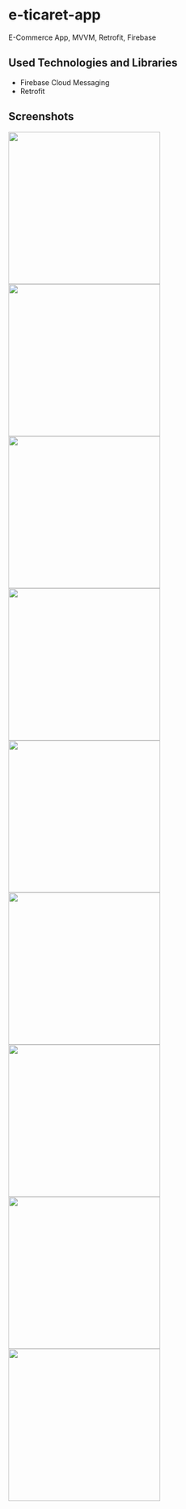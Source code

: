 # e-ticaret-app
E-Commerce App, MVVM, Retrofit, Firebase

## Used Technologies and Libraries
- Firebase Cloud Messaging
- Retrofit

## Screenshots
<img src="EticaretApp/screenshots/ss0.png" width=300>          <img src="EticaretApp/screenshots/ss1.png" width=300>          <img src="EticaretApp/screenshots/ss2.png" width=300>          <img src="EticaretApp/screenshots/ss3.png" width=300>          <img src="EticaretApp/screenshots/ss4.png" width=300>          <img src="EticaretApp/screenshots/ss5.png" width=300>          <img src="EticaretApp/screenshots/ss6.png" width=300>          <img src="EticaretApp/screenshots/ss7.png" width=300>          <img src="EticaretApp/screenshots/ss8.png" width=300>
